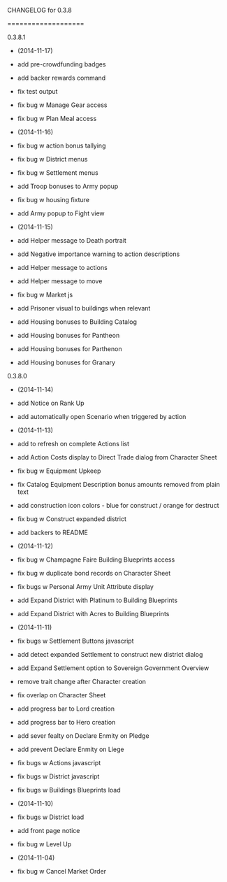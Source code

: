 CHANGELOG for 0.3.8

===================

0.3.8.1

* (2014-11-17)

 * add pre-crowdfunding badges
 * add backer rewards command
 * fix test output
 * fix bug w Manage Gear access
 * fix bug w Plan Meal access

* (2014-11-16)

 * fix bug w action bonus tallying
 * fix bug w District menus
 * fix bug w Settlement menus
 * add Troop bonuses to Army popup
 * fix bug w housing fixture
 * add Army popup to Fight view

* (2014-11-15)

 * add Helper message to Death portrait
 * add Negative importance warning to action descriptions
 * add Helper message to actions
 * add Helper message to move
 * fix bug w Market js
 * add Prisoner visual to buildings when relevant
 * add Housing bonuses to Building Catalog
 * add Housing bonuses for Pantheon
 * add Housing bonuses for Parthenon
 * add Housing bonuses for Granary

0.3.8.0

* (2014-11-14)

 * add Notice on Rank Up
 * add automatically open Scenario when triggered by action

* (2014-11-13)

 * add to refresh on complete Actions list
 * add Action Costs display to Direct Trade dialog from Character Sheet
 * fix bug w Equipment Upkeep
 * fix Catalog Equipment Description bonus amounts removed from plain text
 * add construction icon colors - blue for construct / orange for destruct
 * fix bug w Construct expanded district
 * add backers to README

* (2014-11-12)

 * fix bug w Champagne Faire Building Blueprints access
 * fix bug w duplicate bond records on Character Sheet
 * fix bugs w Personal Army Unit Attribute display
 * add Expand District with Platinum to Building Blueprints
 * add Expand District with Acres to Building Blueprints

* (2014-11-11)

 * fix bugs w Settlement Buttons javascript
 * add detect expanded Settlement to construct new district dialog
 * add Expand Settlement option to Sovereign Government Overview
 * remove trait change after Character creation
 * fix overlap on Character Sheet
 * add progress bar to Lord creation
 * add progress bar to Hero creation
 * add sever fealty on Declare Enmity on Pledge
 * add prevent Declare Enmity on Liege
 * fix bugs w Actions javascript
 * fix bugs w District javascript
 * fix bugs w Buildings Blueprints load

* (2014-11-10)

 * fix bugs w District load
 * add front page notice
 * fix bug w Level Up

* (2014-11-04)

 * fix bug w Cancel Market Order
